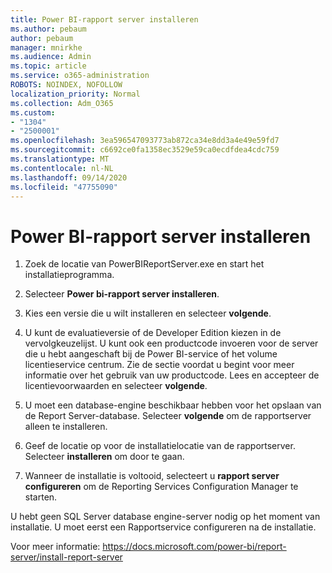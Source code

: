 ```yaml
---
title: Power BI-rapport server installeren
ms.author: pebaum
author: pebaum
manager: mnirkhe
ms.audience: Admin
ms.topic: article
ms.service: o365-administration
ROBOTS: NOINDEX, NOFOLLOW
localization_priority: Normal
ms.collection: Adm_O365
ms.custom:
- "1304"
- "2500001"
ms.openlocfilehash: 3ea596547093773ab872ca34e8dd3a4e49e59fd7
ms.sourcegitcommit: c6692ce0fa1358ec3529e59ca0ecdfdea4cdc759
ms.translationtype: MT
ms.contentlocale: nl-NL
ms.lasthandoff: 09/14/2020
ms.locfileid: "47755090"
---
```

# <a name="install-power-bi-report-server"></a>Power BI-rapport server installeren

1. Zoek de locatie van PowerBIReportServer.exe en start het installatieprogramma.

2. Selecteer **Power bi-rapport server installeren**.

3. Kies een versie die u wilt installeren en selecteer **volgende**.

4. U kunt de evaluatieversie of de Developer Edition kiezen in de vervolgkeuzelijst.  U kunt ook een productcode invoeren voor de server die u hebt aangeschaft bij de Power BI-service of het volume licentieservice centrum. Zie de sectie voordat u begint voor meer informatie over het gebruik van uw productcode. Lees en accepteer de licentievoorwaarden en selecteer **volgende**.

5. U moet een database-engine beschikbaar hebben voor het opslaan van de Report Server-database. Selecteer **volgende** om de rapportserver alleen te installeren.

6. Geef de locatie op voor de installatielocatie van de rapportserver. Selecteer **installeren** om door te gaan.

7. Wanneer de installatie is voltooid, selecteert u **rapport server configureren** om de Reporting Services Configuration Manager te starten.

U hebt geen SQL Server database engine-server nodig op het moment van installatie. U moet eerst een Rapportservice configureren na de installatie.

Voor meer informatie: https://docs.microsoft.com/power-bi/report-server/install-report-server
